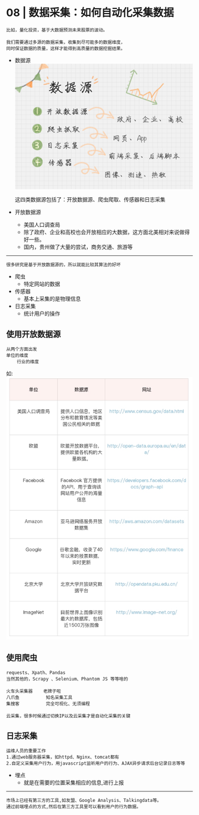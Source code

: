 # 08 | 数据采集：如何自动化采集数据

    比如，量化投资，基于大数据预测未来股票的波动。

    我们需要通过多源的数据采集，收集到尽可能多的数据维度，
    同时保证数据的质量，这样才能得到高质量的数据挖掘结果。
-   数据源
![avatar](./../images/datasource.jpg)

    这四类数据源包括了：开放数据源、爬虫爬取、传感器和日志采集

-   开放数据源
    -   美国人口调查局
    -   除了政府、企业和高校也会开放相应的大数据，这方面北美相对来说做得好一些。
    -   国内，贵州做了大量的尝试，商务交通、旅游等
---
    很多研究是基于开放数据源的，所以就能比较其算法的好坏

-   爬虫
    -   特定网站的数据
-   传感器
    -   基本上采集的是物理信息
-   日志采集
    -   统计用户的操作

## 使用开放数据源
    从两个方面出发
    单位的维度
        行业的维度
如:
    ![avatar](./../images/linkopendata.jpg)

## 使用爬虫
    requests、Xpath、Pandas
    当然其他的，Scrapy 、Selenium、Phantom JS 等等啥的

    火车头采集器    老牌子啦
    八爪鱼          知名采集工具
    集搜客          完全可视化、无须编程

    云采集，很多时候通过切换IP以及云采集才是自动化采集的关键

## 日志采集
    运维人员的重要工作
    1.通过web服务器采集，如httpd、Nginx、tomcat都有
    2.自定义采集用户行为，用javascript监听用户的行为、AJAX异步请求后台记录日志等等

-   埋点
    -   就是在需要的位置采集相应的信息,进行上报
---
    市场上已经有第三方的工具,如友盟、Google Analysis、Talkingdata等。
    通过前端埋点的方式,然后在第三方工具里可以看到用户的行为数据。


    